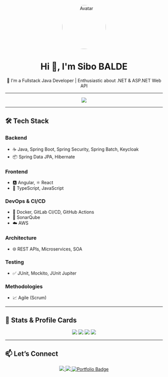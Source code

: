 <!-- Avatar central -->
<p align="center">
  <img src="https://github.com/SIBO-BALDE.png" width="140" alt="Avatar" style="border-radius:50%;" />
</p>

<h1 align="center">Hi 👋, I'm Sibo BALDE</h1>

<p align="center">
  🔭 I'm a Fullstack Java Developer |  Enthusiastic about .NET & ASP.NET Web API
</p>

---

<p align="center">
  <img src="https://skillicons.dev/icons?i=html,css,sass,js,ts,tailwind,bootstrap,materialui,figma,react,angular,java,spring,mysql,postgres,mongodb,docker,git,github,gitlab,jenkins,aws,vscode,intellij,cs" />
</p>


---

## 🛠️ Tech Stack

### Backend
- ☕ Java, Spring Boot, Spring Security, Spring Batch, Keycloak  
- 📦 Spring Data JPA, Hibernate

### Frontend
- 🅰️ Angular, ⚛️ React  
- 📝 TypeScript, JavaScript

### DevOps & CI/CD
- 🐳 Docker, GitLab CI/CD, GitHub Actions  
- 🧪 SonarQube 
- ☁️ AWS

### Architecture
- 🌐 REST APIs, Microservices, SOA

### Testing
- ✅ JUnit, Mockito, JUnit Jupiter

### Methodologies
- 📈 Agile (Scrum)

---

## 📡 Stats & Profile Cards

<p align="center">
  <img src="https://github-profile-summary-cards.vercel.app/api/cards/profile-details?username=SIBO-BALDE&theme=tokyonight" />
  <img src="https://github-profile-summary-cards.vercel.app/api/cards/repos-per-language?username=SIBO-BALDE&theme=tokyonight" />
  <img src="https://github-profile-summary-cards.vercel.app/api/cards/most-commit-language?username=SIBO-BALDE&theme=tokyonight" />
  <img src="https://github-profile-summary-cards.vercel.app/api/cards/stats?username=SIBO-BALDE&theme=tokyonight" />
</p>

---

## 📫 Let’s Connect

<p align="center">
  <a href="https://www.linkedin.com/in/sibo-balde-b2492b207/">
    <img src="https://img.shields.io/badge/-LinkedIn-blue?style=flat-square&logo=Linkedin&logoColor=white" />
  </a>
  <a href="mailto:baldesibo@gmail.com">
    <img src="https://img.shields.io/badge/-Gmail-D14836?style=flat-square&logo=gmail&logoColor=white" />
  </a>
  <!-- Portfolio -->
<a href="https://portfoliobalde.netlify.app/">
  <img src="https://img.shields.io/badge/-Portfolio-000000?style=flat-square&logo=About.me&logoColor=white" alt="Portfolio Badge" />
</a>
</p>

